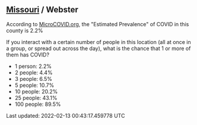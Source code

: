 
## [Missouri](/united-states/missouri) / Webster

According to [MicroCOVID.org](http://microcovid.org),
the "Estimated Prevalence" of COVID in this county is 2.2%

If you interact with a certain number of people in this location
(all at once in a group, or spread out across the day), what is the chance that
1 or more of them has COVID?

- 1 person: 2.2%
- 2 people: 4.4%
- 3 people: 6.5%
- 5 people: 10.7%
- 10 people: 20.2%
- 25 people: 43.1%
- 100 people: 89.5%

Last updated: 2022-02-13 00:43:17.459778 UTC
